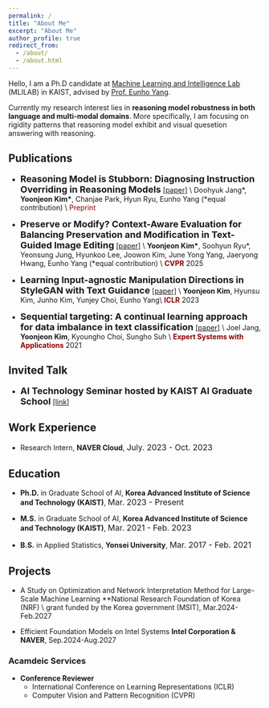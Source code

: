 ```yaml
---
permalink: /
title: "About Me"
excerpt: "About Me"
author_profile: true
redirect_from:
  - /about/
  - /about.html
---
```


Hello, I am a Ph.D candidate at [Machine Learning and Intelligence Lab](https://mli.kaist.ac.kr/) (MLILAB) in KAIST, advised by [Prof. Eunho Yang](https://sites.google.com/site/yangeh/publications).

Currently my research interest lies in **reasoning model robustness in both language and multi-modal domains**. More specifically, I am focusing on rigidity patterns that reasoning model exhibit and visual quesetion answering with reasoning.

## Publications
- **<font size="4">Reasoning Model is Stubborn: Diagnosing Instruction Overriding in Reasoning Models</font>**
[[paper]](https://arxiv.org/abs/2505.17225) \\
Doohyuk Jang\*, **Yoonjeon Kim\***, Chanjae Park, Hyun Ryu, Eunho Yang (*equal contribution) \\
<span style="color:darkred">Preprint</span>

- **<font size="4">Preserve or Modify? Context-Aware Evaluation for Balancing Preservation and Modification in Text-Guided Image Editing</font>**
[[paper]](https://arxiv.org/pdf/2410.11374) \\
**Yoonjeon Kim\***, Soohyun Ryu\*, Yeonsung Jung, Hyunkoo Lee, Joowon Kim, June Yong Yang, Jaeryong Hwang, Eunho Yang (*equal contribution) \\
<span style="color:darkred">**CVPR**</span> 2025

- **<font size="4">Learning Input-agnostic Manipulation Directions in StyleGAN with Text Guidance</font>**
[[paper]](https://openreview.net/forum?id=47B_ctC4pJ) \\
**Yoonjeon Kim**, Hyunsu Kim, Junho Kim, Yunjey Choi, Eunho Yang\\
<span style="color:darkred">**ICLR**</span> 2023

- **<font size="4">Sequential targeting: A continual learning approach for data imbalance in text classification</font>**
[[paper]](https://www.sciencedirect.com/science/article/abs/pii/S095741742100508X) \\
Joel Jang, **Yoonjeon Kim**, Kyoungho Choi, Sungho Suh \\
<span style="color:darkred">**Expert Systems with Applications**</span> 2021

## Invited Talk
- **<font size="4">AI Technology Seminar hosted by KAIST AI Graduate School</font>** [[link]](https://www.kaist.ac.kr/news/html/news/?mode=V&mng_no=46270)

## Work Experience
- Research Intern, **NAVER Cloud**, <font size="3"> July. 2023 - Oct. 2023 </font>

## Education
- **Ph.D.**  in Graduate School of AI, **Korea Advanced Institute of Science and Technology (KAIST)**, <font size="3">Mar. 2023 - Present</font> 

- **M.S.** in Graduate School of AI, **Korea Advanced Institute of Science and Technology (KAIST)**, <font size="3">Mar. 2021 - Feb. 2023</font> 

- **B.S.** in Applied Statistics, **Yonsei University**, <font size="3">Mar. 2017 - Feb. 2021</font>

## Projects
- A Study on Optimization and Network Interpretation Method for Large-Scale Machine Learning
**National Research Foundation of Korea (NRF) \\
grant funded by the Korea government (MSIT), Mar.2024-Feb.2027

- Efficient Foundation Models on Intel Systems
**Intel Corporation & NAVER**, Sep.2024-Aug.2027

### Acamdeic Services
- **Conference Reviewer**
  - International Conference on Learning Representations (ICLR)
  - Computer Vision and Pattern Recognition (CVPR)